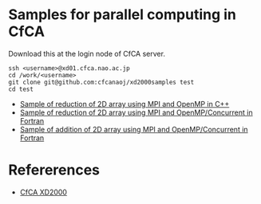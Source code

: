# Samples for parallel computing in CfCA
Download this at the login node of CfCA server.

	ssh <username>@xd01.cfca.nao.ac.jp
	cd /work/<username>
	git clone git@github.com:cfcanaoj/xd2000samples test
	cd test

- [Sample of reduction of 2D array using MPI and OpenMP in C++](./SUMCPPopenmp/)
- [Sample of reduction of 2D array using MPI and OpenMP/Concurrent in Fortran ](./SUMF90openmp/)
- [Sample of addition of 2D array using MPI and OpenMP/Concurrent in Fortran ](./PARAF90/)

# Refererences
- [CfCA XD2000](https://www.cfca.nao.ac.jp/xd2000)
